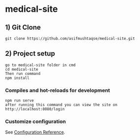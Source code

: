 # medical-site

## 1) Git Clone

```
git clone https://github.com/asifmushtaqse/medical-site.git
```

## 2) Project setup
```
go to medical-site folder in cmd
cd medical-site
Then run command
npm install
```

### Compiles and hot-reloads for development
```
npm run serve
after running this command you can view the site on 
http://localhost:8080/login
```

### Customize configuration
See [Configuration Reference](https://cli.vuejs.org/config/).
